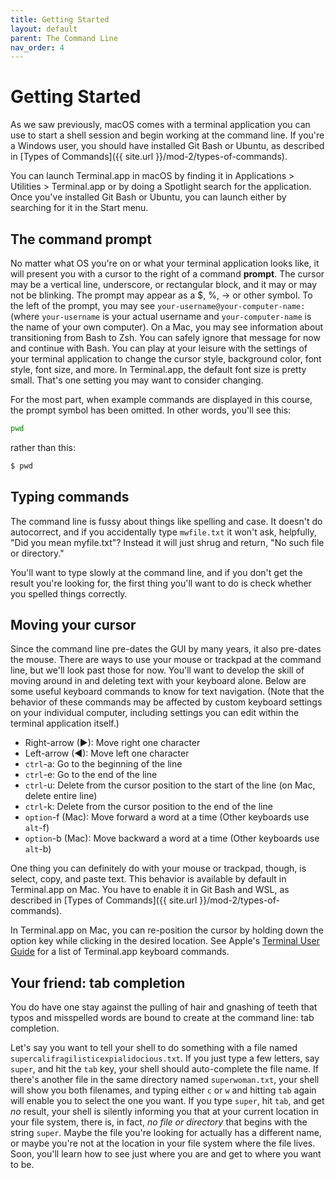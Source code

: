 ```yaml
---
title: Getting Started
layout: default
parent: The Command Line
nav_order: 4
---
```

# Getting Started

As we saw previously, macOS comes with a terminal application you can use to start a shell session and begin working at the command line. If you're a Windows user, you should have installed Git Bash or Ubuntu, as described in [Types of Commands]({{ site.url }}/mod-2/types-of-commands).

You can launch Terminal.app in macOS by finding it in Applications > Utilities > Terminal.app or by doing a Spotlight search for the application. Once you've installed Git Bash or Ubuntu, you can launch either by searching for it in the Start menu.

## The command prompt

No matter what OS you're on or what your terminal application looks like, it will present you with a cursor to the right of a command **prompt**. The cursor may be a vertical line, underscore, or rectangular block, and it may or may not be blinking. The prompt may appear as a $, %, &#x2192; or other symbol. To the left of the prompt, you may see `your-username@your-computer-name:` (where `your-username` is your actual username and `your-computer-name` is the name of your own computer). On a Mac, you may see information about transitioning from Bash to Zsh. You can safely ignore that message for now and continue with Bash. You can play at your leisure with the settings of your terminal application to change the cursor style, background color, font style, font size, and more. In Terminal.app, the default font size is pretty small. That's one setting you may want to consider changing.

For the most part, when example commands are displayed in this course, the prompt symbol has been omitted. In other words, you'll see this:
```zsh
pwd
```
rather than this:
```zsh
$ pwd
```
## Typing commands

The command line is fussy about things like spelling and case. It doesn't do autocorrect, and if you accidentally type `mwfile.txt` it won't ask, helpfully, "Did you mean myfile.txt"? Instead it will just shrug and return, "No such file or directory."

You'll want to type slowly at the command line, and if you don't get the result you're looking for, the first thing you'll want to do is check whether you spelled things correctly.

## Moving your cursor

Since the command line pre-dates the GUI by many years, it also pre-dates the mouse. There are ways to use your mouse or trackpad at the command line, but we'll look past those for now. You'll want to develop the skill of moving around in and deleting text with your keyboard alone. Below are some useful keyboard commands to know for text navigation. (Note that the behavior of these commands may be affected by custom keyboard settings on your individual computer, including settings you can edit within the terminal application itself.)  

- Right-arrow (&#x25b6;): Move right one character
- Left-arrow (&#x25c0;): Move left one character
- `ctrl`-a: Go to the beginning of the line
- `ctrl`-e: Go to the end of the line
- `ctrl`-u: Delete from the cursor position to the start of the line (on Mac, delete entire line)
- `ctrl`-k: Delete from the cursor position to the end of the line
- `option`-f (Mac): Move forward a word at a time (Other keyboards use `alt`-f)
- `option`-b (Mac): Move backward a word at a time (Other keyboards use `alt`-b)

One thing you can definitely do with your mouse or trackpad, though, is select, copy, and paste text. This behavior is available by default in Terminal.app on Mac. You have to enable it in Git Bash and WSL, as described in [Types of Commands]({{ site.url }}/mod-2/types-of-commands).

In Terminal.app on Mac, you can re-position the cursor by holding down the option key while clicking in the desired location. See Apple's [Terminal User Guide](https://support.apple.com/guide/terminal/keyboard-shortcuts-trmlshtcts/mac) for a list of Terminal.app keyboard commands.

## Your friend: tab completion

You do have one stay against the pulling of hair and gnashing of teeth that typos and misspelled words are bound to create at the command line: tab completion.

Let's say you want to tell your shell to do something with a file named `supercalifragilisticexpialidocious.txt`. If you just type a few letters, say `super`, and hit the `tab` key, your shell should auto-complete the file name. If there's another file in the same directory named `superwoman.txt`, your shell will show you both filenames, and typing either `c` or `w` and hitting `tab` again will enable you to select the one you want. If you type `super`, hit `tab`, and get *no* result, your shell is silently informing you that at your current location in your file system, there is, in fact, *no file or directory* that begins with the string `super`. Maybe the file you're looking for actually has a different name, or maybe you're not at the location in your file system where the file lives. Soon, you'll learn how to see just where you are and get to where you want to be.